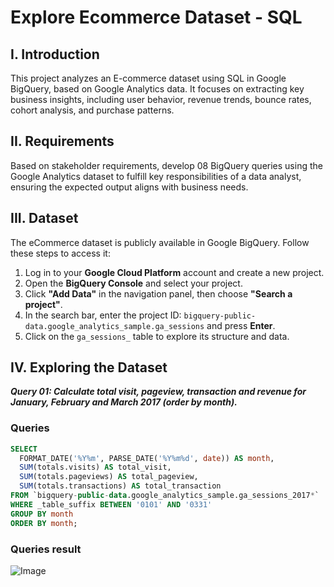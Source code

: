 # Explore Ecommerce Dataset - SQL #
## **I. Introduction** ##
This project analyzes an E-commerce dataset using SQL in Google BigQuery, based on Google Analytics data. It focuses on extracting key business insights, including user behavior, revenue trends, bounce rates, cohort analysis, and purchase patterns. 
## **II. Requirements** ##
Based on stakeholder requirements, develop 08 BigQuery queries using the Google Analytics dataset to fulfill key responsibilities of a data analyst, ensuring the expected output aligns with business needs.
## **III. Dataset** ##
The eCommerce dataset is publicly available in Google BigQuery. Follow these steps to access it:

1. Log in to your **Google Cloud Platform** account and create a new project.
2. Open the **BigQuery Console** and select your project.
3. Click **"Add Data"** in the navigation panel, then choose **"Search a project"**.
4. In the search bar, enter the project ID: `bigquery-public-data.google_analytics_sample.ga_sessions` and press **Enter**.
5. Click on the `ga_sessions_` table to explore its structure and data.
## **IV. Exploring the Dataset** ##
***Query 01: Calculate total visit, pageview, transaction and revenue for January, February and March 2017 (order by month).***
### Queries ###
```sql
SELECT 
  FORMAT_DATE('%Y%m', PARSE_DATE('%Y%m%d', date)) AS month,
  SUM(totals.visits) AS total_visit,
  SUM(totals.pageviews) AS total_pageview,
  SUM(totals.transactions) AS total_transaction
FROM `bigquery-public-data.google_analytics_sample.ga_sessions_2017*`
WHERE _table_suffix BETWEEN '0101' AND '0331'
GROUP BY month
ORDER BY month;
```
### Queries result ###
![Image](https://github.com/user-attachments/assets/42eea66b-3f63-46af-9a9f-87d4033262a0)
